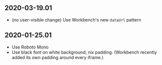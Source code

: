 2020-03-19.01
-------------

* (no user-visible change) Use Workbench's new `dataUrl` pattern

2020-01-25.01
-------------

* Use Roboto Mono
* Use black font on white background; nix padding. (Workbench recently added
  its own padding around every iframe.)

